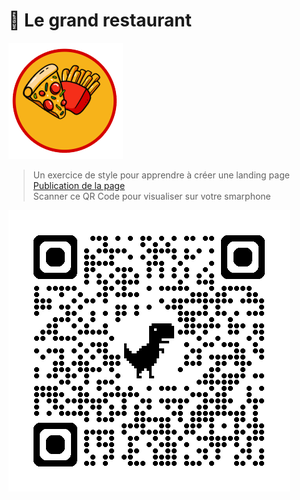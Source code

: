# 🚀 Le grand restaurant
![cover](./asset/logo.png)

> Un exercice de style pour apprendre à créer une landing page
> [Publication de la page](https://giusmili.github.io/le_grand_restaurant/)<br>
> Scanner ce QR Code pour visualiser sur votre smarphone

![QR Code](./asset/qrcode_giusmili.github.io.png)